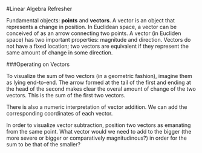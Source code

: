 #Linear Algebra Refresher

Fundamental objects: **points** and **vectors**.
A vector is an object that represents a change in position. In Euclidean space, a vector can be conceived of as an arrow connecting two points. A vector (in Eucliden space) has two important properties: magnitude and direction. Vectors do not have a fixed location; two vectors are equivalent if they represent the same amount of change in some direction.

###Operating on Vectors

To visualize the sum of two vectors (in a geometric fashion), imagine them as lying end-to-end. The arrow formed at the tail of the first and ending at the head of the second makes clear the overal amount of change of the two vectors. This is the sum of the first two vectors.

There is also a numeric interpretation of vector addition. We can add the corresponding coordinates of each vector. 

In order to visualize vector subtraction, position two vectors as emanating from the same point. What vector would we need to add to the bigger (the more severe or bigger or comparatively magnitudinous?) in order for the sum to be that of the smaller?
